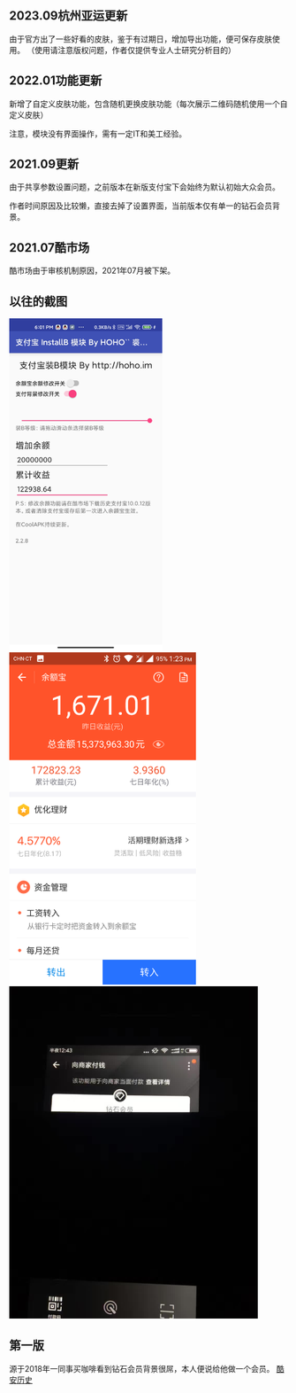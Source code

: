 ## 2023.09杭州亚运更新
由于官方出了一些好看的皮肤，鉴于有过期日，增加导出功能，便可保存皮肤使用。
（使用请注意版权问题，作者仅提供专业人士研究分析目的）

## 2022.01功能更新
新增了自定义皮肤功能，包含随机更换皮肤功能（每次展示二维码随机使用一个自定义皮肤）

注意，模块没有界面操作，需有一定IT和美工经验。

## 2021.09更新
由于共享参数设置问题，之前版本在新版支付宝下会始终为默认初始大众会员。

作者时间原因及比较懒，直接去掉了设置界面，当前版本仅有单一的钻石会员背景。

## 2021.07酷市场
酷市场由于审核机制原因，2021年07月被下架。

## 以往的截图

<a href="Screenshot_Settings.png"><img src="Screenshot_Settings.png" height="600" alt="设置页面" /></a>
<a href="Screenshot_Alipay_Yuebao.png"><img src="Screenshot_Alipay_Yuebao.png" height="600" alt="余额宝显示" /></a>
<a href="Screenshot_Alipay_Diamond.jpg"><img src="Screenshot_Alipay_Diamond.jpg" height="600" alt="付款时背景" /></a>

## 第一版

源于2018年一同事买咖啡看到钻石会员背景很屌，本人便说给他做一个会员。
[酷安历史](https://hoho.im/2017/08/21/high-headsome-rich-uploaded/)
